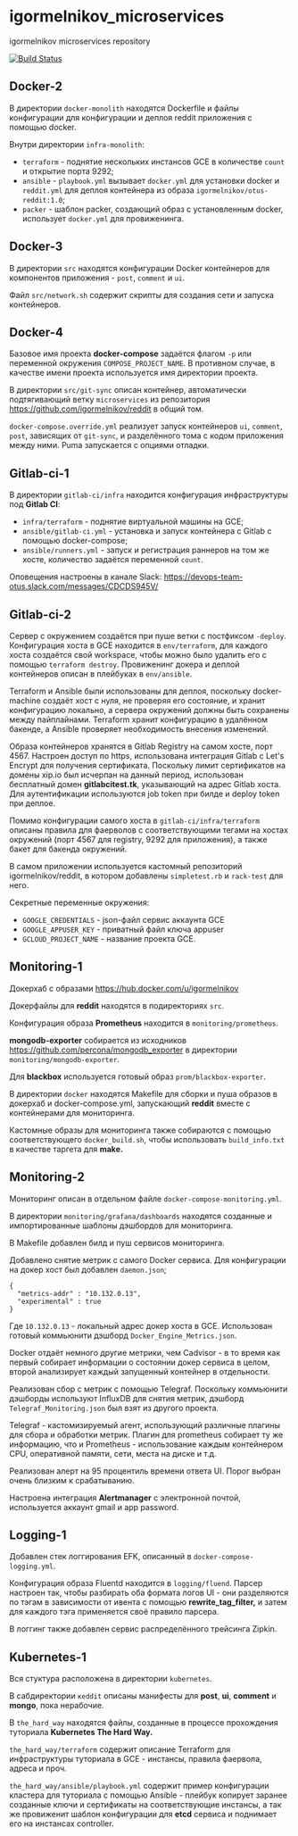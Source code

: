 # igormelnikov_microservices
igormelnikov microservices repository

[![Build Status](https://travis-ci.com/Otus-DevOps-2018-09/igormelnikov_microservices.svg?branch=monitoring-1)](https://travis-ci.com/Otus-DevOps-2018-09/igormelnikov_microservices)

## Docker-2

В директории `docker-monolith` находятся Dockerfile и файлы конфигурации для конфигурации и деплоя reddit приложения с помощью docker.

Внутри директории `infra-monolith`:

 - `terraform` - поднятие нескольких инстансов GCE в количестве `count` и открытие порта 9292;
 - `ansible` - `playbook.yml` вызывает `docker.yml` для установки docker и `reddit.yml` для деплоя контейнера из образа `igormelnikov/otus-reddit:1.0`;
 - `packer` - шаблон packer, создающий образ с установленным docker, использует `docker.yml` для провиженинга.

## Docker-3

В директории `src` находятся конфигурации Docker контейнеров для компонентов приложения - `post`, `comment` и `ui`.

Файл `src/network.sh` содержит скрипты для создания сети и запуска контейнеров.

## Docker-4

Базовое имя проекта **docker-compose** задаётся флагом `-p` или переменной окружения `COMPOSE_PROJECT_NAME`. В противном случае, в качестве имени проекта используется имя директории проекта.

В директории `src/git-sync` описан контейнер, автоматически подтягивающий ветку `microservices` из репозитория https://github.com/igormelnikov/reddit в общий том.

`docker-compose.override.yml` реализует запуск контейнеров `ui`, `comment`, `post`, зависящих от `git-sync`, и разделённого тома с кодом приложения между ними. Puma запускается с опциями отладки.

## Gitlab-ci-1

В директории `gitlab-ci/infra` находится конфигурация инфраструктуры под **Gitlab CI**:

 - `infra/terraform` - поднятие виртуальной машины на GCE;
 - `ansible/gitlab-ci.yml` - установка и запуск контейнера с Gitlab с помощью docker-compose;
 - `ansible/runners.yml` - запуск и регистрация раннеров на том же хосте, количество задаётся переменной `count`.

 Оповещения настроены в канале Slack: https://devops-team-otus.slack.com/messages/CDCDS945V/

## Gitlab-ci-2

Сервер с окружением создаётся при пуше ветки с постфиксом `-deploy`. Конфигурация хоста в GCE находится в `env/terraform`, для каждого хоста создаётся свой workspace, чтобы можно было удалить его с помощью `terraform destroy`. Провиженинг докера и деплой контейнеров описан в плейбуках в `env/ansible`.

Terraform и Ansible были использованы для деплоя, поскольку docker-machine создаёт хост с нуля, не проверяя его состояние, и хранит конфигурацию локально, а сервера окружений должны быть сохранены между пайплайнами. Terraform хранит конфигурацию в удалённом бакенде, а Ansible проверяет необходимость внесения изменений.

Образа контейнеров хранятся в Gitlab Registry на самом хосте, порт 4567. Настроен доступ по https, использована интеграция Gitlab с Let's Encrypt для получения сертификата. Поскольку лимит сертификатов на домены xip.io был исчерпан на данный период, использован бесплатный домен **gitlabcitest.tk**, указывающий на адрес Gitlab хоста. Для аутентификации используются job token при билде и deploy token при деплое.

Помимо конфигурации самого хоста в `gitlab-ci/infra/terraform` описаны правила для фаерволов с соответствующими тегами на хостах окружений (порт 4567 для registry, 9292 для приложения), а также бакет для бакенда окружений.

В самом приложении используется кастомный репозиторий igormelnikov/reddit, в котором добавлены `simpletest.rb` и `rack-test` для него.

Секретные переменные окружения:

- `GOOGLE_CREDENTIALS` - json-файл сервис аккаунта GCE
- `GOOGLE_APPUSER_KEY` - приватный файл ключа appuser
- `GCLOUD_PROJECT_NAME` - название проекта GCE.

## Monitoring-1

Докерхаб с образами
https://hub.docker.com/u/igormelnikov

Докерфайлы для **reddit** находятся в подиректориях `src`.

Конфигурация образа **Prometheus** находится в `monitoring/prometheus`.

**mongodb-exporter** собирается из исходников https://github.com/percona/mongodb_exporter в директории `monitoring/mongodb-exporter`.

Для **blackbox** используется готовый образ `prom/blackbox-exporter`.

В директории `docker` находятся Makefile для сборки и пуша образов в докерхаб и docker-compose.yml, запускающий **reddit** вместе с контейнерами для мониторинга.

Кастомные образы для мониторинга также собираются с помощью соответствующего `docker_build.sh`, чтобы использовать `build_info.txt` в качестве таргета для **make.**

## Monitoring-2

Мониторинг описан в отдельном файле `docker-compose-monitoring.yml`.

В директории `monitoring/grafana/dashboards` находятся созданные и импортированные шаблоны дэшбордов для мониторинга.

В Makefile добавлен билд и пуш сервисов мониторинга.

Добавлено снятие метрик с самого Docker сервиса. Для конфигурации на докер хост был добавлен `daemon.json`;

```
{
  "metrics-addr" : "10.132.0.13",
  "experimental" : true
}
```

Где `10.132.0.13` - локальный адрес докер хоста в GCE. Использован готовый коммьюнити дэшборд `Docker_Engine_Metrics.json`.

Docker отдаёт немного другие метрики, чем Cadvisor - в то время как первый собирает информации о состоянии докер сервиса в целом, второй анализирует каждый запущенный контейнер в отдельности.

Реализован сбор с метрик с помощью Telegraf. Поскольку коммьюнити дэшборды используют InfluxDB для снятия метрик, дэшборд `Telegraf_Monitoring.json` был взят из другого проекта.

Telegraf - кастомизируемый агент, использующий различные плагины для сбора и обработки метрик. Плагин для prometheus собирает ту же информацию, что и Prometheus - использование каждым контейнером CPU, оперативной памяти, сети, места на диске и т.д.

Реализован алерт на 95 процентиль времени ответа UI. Порог выбран очень близким к срабатыванию.

Настроена интеграция **Alertmanager** с электронной почтой, используется аккаунт gmail и app password.

## Logging-1

Добавлен стек логгирования EFK, описанный в `docker-compose-logging.yml`.

Конфигурация образа Fluentd находится в `logging/fluend`. Парсер настроен так, чтобы разбирать оба формата логов UI - они разделяются по тэгам в зависимости от ивента с помощью **rewrite_tag_filter,** и затем для каждого тэга применяется своё правило парсера.

В логгинг также добавлен сервис распределённого трейсинга Zipkin.


## Kubernetes-1

Вся стуктура расположена в директории `kubernetes`.

В сабдиректории `кeddit` описаны манифесты для **post**, **ui**, **comment** и **mongo**, пока нерабочие.

В `the_hard_way` находятся файлы, созданные в процессе прохождения туториала **Kubernetes The Hard Way.**

`the_hard_way/terraform` содержит описание Terraform для инфраструктуры туториала в GCE - инстансы, правила фаервола, адреса и проч.

`the_hard_way/ansible/playbook.yml` содержит пример конфигурации кластера для туториала с помощью Ansible - плейбук копирует заранее созданные ключи и сертификаты на соответствующие инстансы, а так же провиженит шаблон конфигурации для **etcd** сервиса и поднимает его на инстансах controller.
